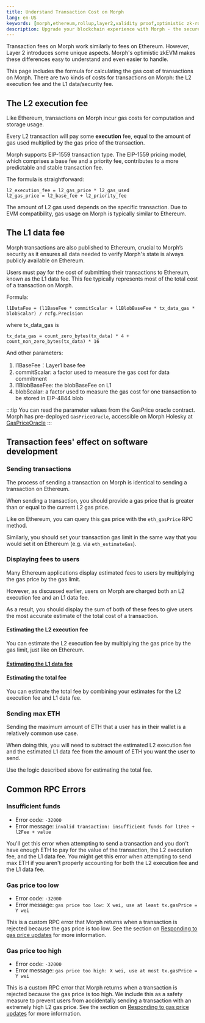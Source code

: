 ```yaml
---
title: Understand Transaction Cost on Morph
lang: en-US
keywords: [morph,ethereum,rollup,layer2,validity proof,optimistic zk-rollup]
description: Upgrade your blockchain experience with Morph - the secure decentralized, cost0efficient, and high-performing optimistic zk-rollup solution. Try it now!
---
```


Transaction fees on Morph work similarly to fees on Ethereum. However, Layer 2 introduces some unique aspects. Morph's optimistic zkEVM makes these differences easy to understand and even easier to handle. 

This page includes the formula for calculating the gas cost of transactions on Morph.
There are two kinds of costs for transactions on Morph: the L2 execution fee and the L1 data/security fee.


<!--
:::tip

The transaction fees are collected into the `SequencerFeeVault` contract balance. This contract also tracks the amount we’ve historically withdrawn to L1 using `totalProcessed()(uint256)`.

The block producer receives no direct reward, and the `COINBASE` opcode returns the fee vault address.

:::
-->

## The L2 execution fee

Like Ethereum, transactions on Morph incur gas costs for computation and storage usage.

Every L2 transaction will pay some **execution** fee, equal to the amount of gas used multiplied by the gas price of the transaction.

Morph supports EIP-1559 transaction type. The EIP-1559 pricing model, which comprises a base fee and a priority fee, contributes to a more predictable and stable transaction fee.

The formula is straightforward:
```
l2_execution_fee = l2_gas_price * l2_gas_used
l2_gas_price = l2_base_fee + l2_priority_fee
```

The amount of L2 gas used depends on the specific transaction. Due to EVM compatibility, gas usage on Morph is typically similar to Ethereum.


## The L1 data fee

Morph transactions are also published to Ethereum, crucial to Morph’s security as it ensures all data needed to verify Morph's state is always publicly available on Ethereum. 

Users must pay for the cost of submitting their transactions to Ethereum, known as the L1 data fee. This fee typically represents most of the total cost of a transaction on Morph.

Formula:

```
l1DataFee = (l1BaseFee * commitScalar + l1BlobBaseFee * tx_data_gas * blobScalar) / rcfg.Precision
```

where tx_data_gas is

```
tx_data_gas = count_zero_bytes(tx_data) * 4 + count_non_zero_bytes(tx_data) * 16
```

And other parameters:

1. l1BaseFee：Layer1 base fee
2. commitScalar: a factor used to measure the gas cost for data commitment
3. l1BlobBaseFee: the blobBaseFee on L1
4. blobScalar: a factor used to measure the gas cost for one transaction to be stored in EIP-4844 blob


:::tip
You can read the parameter values from the GasPrice oracle contract. Morph has pre-deployed `GasPriceOracle`, accessible on Morph Holesky at [GasPriceOracle](https://explorer-holesky.morphl2.io/address/0x530000000000000000000000000000000000000F)
:::



## Transaction fees' effect on software development

### Sending transactions

The process of sending a transaction on Morph is identical to sending a transaction on Ethereum.

When sending a transaction, you should provide a gas price that is greater than or equal to the current L2 gas price.

Like on Ethereum, you can query this gas price with the `eth_gasPrice` RPC method.

Similarly, you should set your transaction gas limit in the same way that you would set it on Ethereum (e.g. via `eth_estimateGas`).


### Displaying fees to users

Many Ethereum applications display estimated fees to users by multiplying the gas price by the gas limit.

However, as discussed earlier, users on Morph are charged both an L2 execution fee and an L1 data fee.

As a result, you should display the sum of both of these fees to give users the most accurate estimate of the total cost of a transaction.


#### Estimating the L2 execution fee

You can estimate the L2 execution fee by multiplying the gas price by the gas limit, just like on Ethereum.

#### [Estimating the L1 data fee](https://docs.morphl2.io/docs/build-on-morph/build-on-morph/understand-transaction-cost-on-morph/)



#### Estimating the total fee

You can estimate the total fee by combining your estimates for the L2 execution fee and L1 data fee.

### Sending max ETH

Sending the maximum amount of ETH that a user has in their wallet is a relatively common use case.

When doing this, you will need to subtract the estimated L2 execution fee and the estimated L1 data fee from the amount of ETH you want the user to send.

Use the logic described above for estimating the total fee.

## Common RPC Errors

### Insufficient funds

- Error code: `-32000`
- Error message: `invalid transaction: insufficient funds for l1Fee + l2Fee + value`

You'll get this error when attempting to send a transaction and you don't have enough ETH to pay for the value of the transaction, the L2 execution fee, and the L1 data fee.
You might get this error when attempting to send max ETH if you aren't properly accounting for both the L2 execution fee and the L1 data fee.

### Gas price too low

- Error code: `-32000`
- Error message: `gas price too low: X wei, use at least tx.gasPrice = Y wei`

This is a custom RPC error that Morph returns when a transaction is rejected because the gas price is too low.
See the section on [Responding to gas price updates](#responding-to-gas-price-updates) for more information.

### Gas price too high
- Error code: `-32000`
- Error message: `gas price too high: X wei, use at most tx.gasPrice = Y wei`

This is a custom RPC error that Morph returns when a transaction is rejected because the gas price is too high.
We include this as a safety measure to prevent users from accidentally sending a transaction with an extremely high L2 gas price.
See the section on [Responding to gas price updates](#responding-to-gas-price-updates) for more information.
